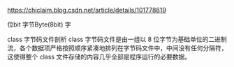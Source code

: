 https://chiclaim.blog.csdn.net/article/details/101778619

位bit 字节Byte(8bit) 字

class 字节码文件剖析
class 字节码文件是由一组以 8 位字节为基础单位的二进制流，各个数据项严格按照顺序紧凑地排列在字节码文件中，中间没有任何分隔符，
这使得整个 class 文件存储的内容几乎全部是程序运行的必要数据。